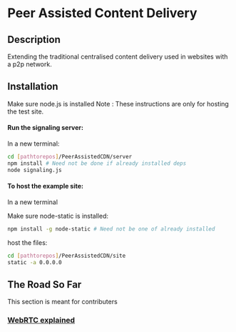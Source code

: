 # Peer Assisted Content Delivery

## Description

Extending the traditional centralised content delivery used in websites with a p2p network.


## Installation

Make sure node.js is installed
Note : These instructions are only for hosting the test site.

#### Run the signaling server:

In a new terminal:

```bash
cd [pathtorepos]/PeerAssistedCDN/server
npm install # Need not be done if already installed deps
node signaling.js
```

#### To host the example site:

In a new terminal

Make sure node-static is installed:

```bash
npm install -g node-static # Need not be one of already installed
```

host the files:

```bash
cd [pathtorepos]/PeerAssistedCDN/site
static -a 0.0.0.0
```

## The Road So Far

This section is meant for contributers 
### [WebRTC explained](https://github.com/BMS-13-CS-AKS/PeerAssistedCDN/blob/master/site/webRTC.md)
